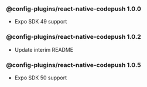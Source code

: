 ### @config-plugins/react-native-codepush 1.0.0

- Expo SDK 49 support

### @config-plugins/react-native-codepush 1.0.2

- Update interim README

### @config-plugins/react-native-codepush 1.0.5

- Expo SDK 50 support
